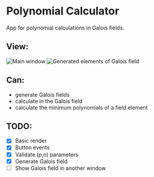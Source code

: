 # Polynomial Calculator

App for polynomial calculations in Galois fields.

## View:
![Main window](https://site-402.s3.eu-north-1.amazonaws.com/defaults/main-1.png)
![Generated elements of Galois field](https://site-402.s3.eu-north-1.amazonaws.com/defaults/table.png)

## Can:
 - generate Galois fields
 - calculate in the Galois field
 - calculate the minimum polynomials of a field element

## TODO:
- [x] Basic render
- [x] Button events
- [x] Validate (p,n) parameters
- [x] Generate Galois field
- [ ] Show Galois field in another window
